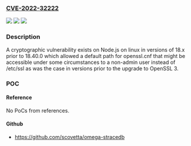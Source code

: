 ### [CVE-2022-32222](https://cve.mitre.org/cgi-bin/cvename.cgi?name=CVE-2022-32222)
![](https://img.shields.io/static/v1?label=Product&message=https%3A%2F%2Fgithub.com%2Fnodejs%2Fnode&color=blue)
![](https://img.shields.io/static/v1?label=Version&message=n%2Fa&color=blue)
![](https://img.shields.io/static/v1?label=Vulnerability&message=Cryptographic%20Issues%20-%20Generic%20(CWE-310)&color=brighgreen)

### Description

A cryptographic vulnerability exists on Node.js on linux in versions of 18.x prior to 18.40.0 which allowed a default path for openssl.cnf that might be accessible under some circumstances to a non-admin user instead of /etc/ssl as was the case in versions prior to the upgrade to OpenSSL 3.

### POC

#### Reference
No PoCs from references.

#### Github
- https://github.com/scovetta/omega-stracedb

